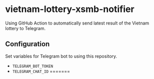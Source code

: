 # vietnam-lottery-xsmb-notifier

Using GitHub Action to automatically send latest result of the Vietnam lottery to Telegram.

## Configuration

Set variables for Telegram bot to using this repository.

- `TELEGRAM_BOT_TOKEN`
- `TELEGRAM_CHAT_ID`
=======